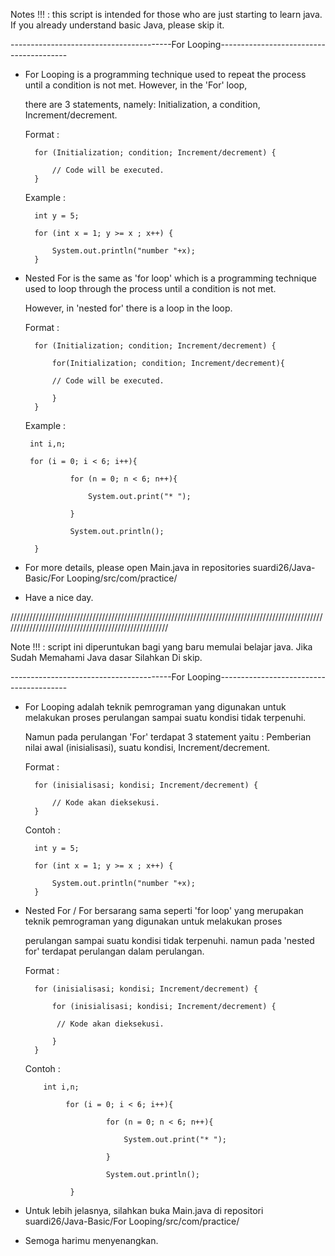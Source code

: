 Notes !!! : this script is intended for those who are just starting to learn java. If you already understand basic Java, please skip it.

----------------------------------------For Looping----------------------------------------

- For Looping is a programming technique used to repeat the process until a condition is not met. However, in the 'For' loop, 

  there are 3 statements, namely: Initialization, a condition, Increment/decrement.
  
  Format :
  
        for (Initialization; condition; Increment/decrement) {
        
            // Code will be executed.
        }
        
  Example :
        
        int y = 5;
        
        for (int x = 1; y >= x ; x++) {
            
            System.out.println("number "+x);
        }    
        
- Nested For is the same as 'for loop' which is a programming technique used to loop through the process until a condition is not met. 

  However, in 'nested for' there is a loop in the loop.
        
  Format :

        for (Initialization; condition; Increment/decrement) {

            for(Initialization; condition; Increment/decrement){

            // Code will be executed.

            }
        }
        
  Example :
  
       int i,n;
       
       for (i = 0; i < 6; i++){
       
                for (n = 0; n < 6; n++){
                
                    System.out.print("* ");
                    
                }
                
                System.out.println();
                
        }
        
- For more details, please open Main.java in repositories suardi26/Java-Basic/For Looping/src/com/practice/

- Have a nice day. 

/////////////////////////////////////////////////////////////////////////////////////////////////////////////////////////////////////////////////////

Note !!! : script ini diperuntukan bagi yang baru memulai belajar java. Jika Sudah Memahami Java dasar Silahkan Di skip.

----------------------------------------For Looping----------------------------------------

- For Looping adalah teknik pemrograman yang digunakan untuk melakukan proses perulangan sampai suatu kondisi tidak terpenuhi. 

  Namun pada perulangan 'For' terdapat 3 statement yaitu : Pemberian nilai awal (inisialisasi), suatu kondisi, Increment/decrement.
  
  
  Format :
  
        for (inisialisasi; kondisi; Increment/decrement) {
        
            // Kode akan dieksekusi.
        }
        
  Contoh :
        
        int y = 5;
        
        for (int x = 1; y >= x ; x++) {
            
            System.out.println("number "+x);
        } 
        
- Nested For / For bersarang sama seperti 'for loop' yang merupakan teknik pemrograman yang digunakan untuk melakukan proses 

  perulangan sampai suatu kondisi tidak terpenuhi. namun pada 'nested for' terdapat perulangan dalam perulangan.
  
  Format :
  
        for (inisialisasi; kondisi; Increment/decrement) {
        
            for (inisialisasi; kondisi; Increment/decrement) {

             // Kode akan dieksekusi.

            }
        }
            
  Contoh : 
  
          int i,n;

               for (i = 0; i < 6; i++){

                        for (n = 0; n < 6; n++){

                            System.out.print("* ");

                        }

                        System.out.println();

                }
                
- Untuk lebih jelasnya, silahkan buka Main.java di repositori suardi26/Java-Basic/For Looping/src/com/practice/

- Semoga harimu menyenangkan.
        
